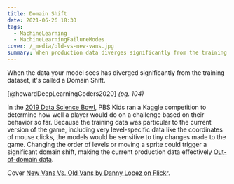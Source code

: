 ```yaml
---
title: Domain Shift
date: 2021-06-26 18:30
tags:
  - MachineLearning
  - MachineLearningFailureModes
cover: /_media/old-vs-new-vans.jpg
summary: When production data diverges significantly from the training dataset
---
```


When the data your model sees has diverged significantly from the training dataset, it's called a Domain Shift.

[@howardDeepLearningCoders2020] *(pg. 104)*
 
In the [2019 Data Science Bowl](https://www.kaggle.com/c/data-science-bowl-2019), PBS Kids ran a Kaggle competition to determine how well a player would do on a challenge based on their behavior so far. Because the training data was particular to the current version of the game, including very level-specific data like the coordinates of mouse clicks, the models would be sensitive to tiny changes made to the game. Changing the order of levels or moving a sprite could trigger a significant domain shift, making the current production data effectively [Out-of-domain data](permanent/out-of-domain-data.md).

Cover [New Vans Vs. Old Vans by Danny Lopez on Flickr](https://www.flickr.com/photos/danny24valve/14670135259).